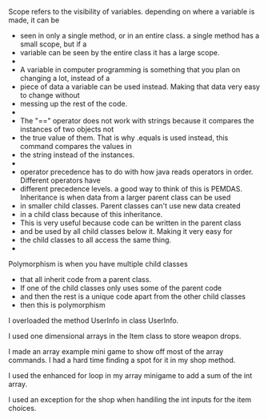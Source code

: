 Scope refers to the visibility of variables. depending on where a variable is made, it can be
 * seen in only a single method, or in an entire class. a single method has a small scope, but if a
 * variable can be seen by the entire class it has a large scope.
 * 
 * A variable in computer programming is something that you plan on changing a lot, instead of a
 * piece of data a variable can be used instead. Making that data very easy to change without
 * messing up the rest of the code.
 * 
 * The "==" operator does not work with strings because it compares the instances of two objects not
 * the true value of them. That is why .equals is used instead, this command compares the values in
 * the string instead of the instances.
 * 
 * operator precedence has to do with how java reads operators in order. Different operators have
 * different precedence levels. a good way to think of this is PEMDAS.
Inheritance is when data from a larger parent class can be used
 * in smaller child classes. Parent classes can't use new data created
 * in a child class because of this inheritance.
 * This is very useful because code can be written in the parent class
 * and be used by all child classes below it. Making it very easy for
 * the child classes to all access the same thing.
 * 
 Polymorphism is when you have multiple child classes 
 * that all inherit code from a parent class.
 * If one of the child classes only uses some of the parent code
 * and then the rest is a unique code apart from the other child classes
 * then this is polymorphism
 
 
 I overloaded the method UserInfo in class UserInfo.
 
 I used one dimensional arrays in the Item class to store weapon drops.
 
 I made an array example mini game to show off most of the array commands. I had a hard time finding a spot for it in my shop method.
 
 I used the enhanced for loop in my array minigame to add a sum of the int array.
 
 I used an exception for the shop when handiling the int inputs for the item choices.
 
 
 
